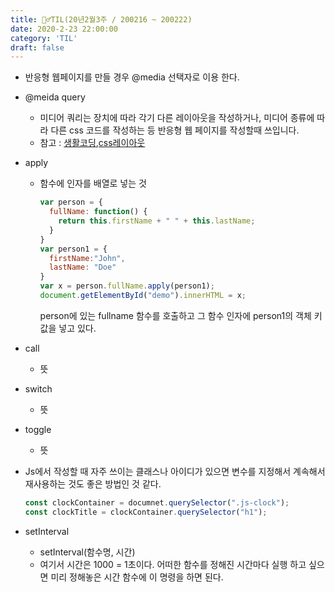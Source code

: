 ```yaml
---
title: 🏃‍♂️TIL(20년2월3주 / 200216 ~ 200222)
date: 2020-2-23 22:00:00
category: 'TIL'
draft: false
---
```




- 반응형 웹페이지를 만들 경우 @media 선택자로 이용 한다.

- @meida query

  - 미디어 쿼리는 장치에 따라 각기 다른 레이아웃을 작성하거나, 미디어 종류에 따라 다른 css 코드를 작성하는 등 반응형 웹 페이지를 작성할때 쓰입니다.
  - 참고 : [생활코딩](https://www.opentutorials.org/course/2418/13517),[css레이아웃](https://ko.learnlayout.com/media-queries.html)

- apply

  - 함수에 인자를 배열로 넣는 것

    ```javascript
    var person = {
      fullName: function() {
        return this.firstName + " " + this.lastName;
      }
    }
    var person1 = {
      firstName:"John",
      lastName: "Doe"
    }
    var x = person.fullName.apply(person1); 
    document.getElementById("demo").innerHTML = x; 
    ```

    person에 있는 fullname 함수를 호출하고 그 함수 인자에 person1의 객체 키값을 넣고 있다.

- call

  - 뜻

- switch

  - 뜻

- toggle

  - 뜻

- Js에서 작성할 때 자주 쓰이는 클래스나 아이디가 있으면 변수를 지정해서 계속해서 재사용하는 것도 좋은 방법인 것 같다.

  ```javascript
  const clockContainer = documnet.querySelector(".js-clock");
  const clockTitle = clockContainer.querySelector("h1");
  ```

- setInterval

  - setInterval(함수명, 시간)
  - 여기서 시간은 1000 = 1초이다. 어떠한 함수를 정해진 시간마다 실행 하고 싶으면 미리 정해놓은 시간 함수에 이 명령을 하면 된다.
